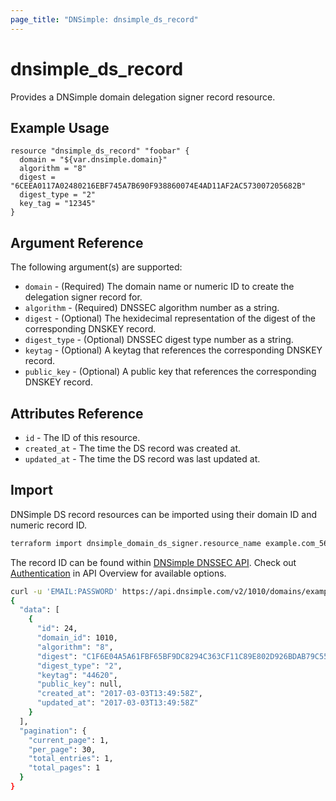 ```yaml
---
page_title: "DNSimple: dnsimple_ds_record"
---
```


# dnsimple\_ds\_record

Provides a DNSimple domain delegation signer record resource.

## Example Usage

```hcl
resource "dnsimple_ds_record" "foobar" {
  domain = "${var.dnsimple.domain}"
  algorithm = "8"
  digest = "6CEEA0117A02480216EBF745A7B690F938860074E4AD11AF2AC573007205682B"
  digest_type = "2"
  key_tag = "12345"
}
```

## Argument Reference

The following argument(s) are supported:

- `domain` - (Required) The domain name or numeric ID to create the delegation signer record for.
- `algorithm` - (Required) DNSSEC algorithm number as a string.
- `digest` - (Optional) The hexidecimal representation of the digest of the corresponding DNSKEY record.
- `digest_type` - (Optional) DNSSEC digest type number as a string.
- `keytag` - (Optional) A keytag that references the corresponding DNSKEY record.
- `public_key` - (Optional) A public key that references the corresponding DNSKEY record.

## Attributes Reference

- `id` - The ID of this resource.
- `created_at` - The time the DS record was created at.
- `updated_at` - The time the DS record was last updated at.

## Import

DNSimple DS record resources can be imported using their domain ID and numeric record ID.

```bash
terraform import dnsimple_domain_ds_signer.resource_name example.com_5678
```

The record ID can be found within [DNSimple DNSSEC API](https://developer.dnsimple.com/v2/domains/dnssec/#listDomainDelegationSignerRecords). Check out [Authentication](https://developer.dnsimple.com/v2/#authentication) in API Overview for available options.

```bash
curl -u 'EMAIL:PASSWORD' https://api.dnsimple.com/v2/1010/domains/example.com/ds_records | jq
{
  "data": [
    {
      "id": 24,
      "domain_id": 1010,
      "algorithm": "8",
      "digest": "C1F6E04A5A61FBF65BF9DC8294C363CF11C89E802D926BDAB79C55D27BEFA94F",
      "digest_type": "2",
      "keytag": "44620",
      "public_key": null,
      "created_at": "2017-03-03T13:49:58Z",
      "updated_at": "2017-03-03T13:49:58Z"
    }
  ],
  "pagination": {
    "current_page": 1,
    "per_page": 30,
    "total_entries": 1,
    "total_pages": 1
  }
}
```
